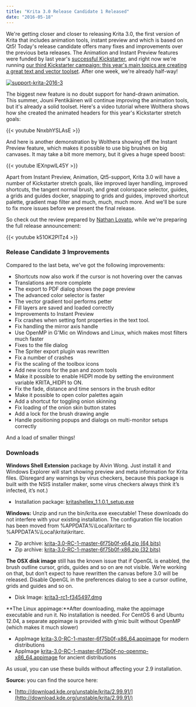 ```yaml
---
title: "Krita 3.0 Release Candidate 1 Released"
date: "2016-05-18"
---
```


We're getting closer and closer to releasing Krita 3.0, the first version of Krita that includes animation tools, instant preview and which is based on Qt5! Today's release candidate offers many fixes and improvements over the previous beta releases. The Animation and Instant Preview features were funded by last year's [successful Kickstarter](https://www.kickstarter.com/projects/krita/krita-free-paint-app-lets-make-it-faster-than-phot), and right now we're running [our third Kickstarter campaign: this year's main topics are creating a great text and vector toolset](https://www.kickstarter.com/projects/krita/krita-2016-lets-make-text-and-vector-art-awesome). After one week, we're already half-way!

[![support-krita-2016-3](/images/posts/2016/support-krita-2016-3-1024x132.png)](https://www.kickstarter.com/projects/krita/krita-2016-lets-make-text-and-vector-art-awesome)

The biggest new feature is no doubt support for hand-drawn animation. This summer, Jouni Pentikäinen will continue improving the animation tools, but it's already a solid toolset. Here's a video tutorial where Wolthera shows how she created the animated headers for this year's Kickstarter stretch goals:

{{< youtube NnxbhYSLAsE >}}

And here is another demonstration by Wolthera showing off the Instant Preview feature, which makes it possible to use big brushes on big canvases. It may take a bit more memory, but it gives a huge speed boost:

{{< youtube lEXnpwIL45Y >}}

Apart from Instant Preview, Animation, Qt5-support, Krita 3.0 will have a number of Kickstarter stretch goals, like improved layer handling, improved shortcuts, the tangent normal brush, and great colorspace selector, guides, a grids and guides docker, snapping to grids and guides, improved shortcut palette, gradient map filter and much, much, much more. And we'll be sure to fix more issues before we present the final release.

So check out the review prepared by [Nathan Lovato](http://gdquest.com/), while we're preparing the full release announcement:

{{< youtube k51OK2PlTz4 >}}

### Release Candidate 3 Improvements

Compared to the last beta, we've got the following improvements:

- Shortcuts now also work if the cursor is not hovering over the canvas
- Translations are more complete
- The export to PDF dialog shows the page preview
- The advanced color selector is faster
- The vector gradient tool performs petter
- Fill layers are saved and loaded correctly
- Improvements to Instant Preview
- Fix crashes when setting font properties in the text tool.
- Fix handling the mirror axis handle
- Use OpenMP in G'Mic on Windows and Linux, which makes most filters much faster
- Fixes to the file dialog
- The Spriter export plugin was rewritten
- Fix a number of crashes
- Fix the scaling of the toolbox icons
- Add new icons for the pan and zoom tools
- Make it possible to enable HiDPI mode by setting the environment variable KRITA_HIDPI to ON.
- Fix the fade, distance and time sensors in the brush editor
- Make it possible to open color palettes again
- Add a shortcut for toggling onion skinning
- Fix loading of the onion skin button states
- Add a lock for the brush drawing angle
- Handle positioning popups and dialogs on multi-monitor setups correctly

And a load of smaller things!

### Downloads

**Windows Shell Extension** package by Alvin Wong. Just install it and Windows Explorer will start showing preview and meta information for Krita files. (Disregard any warnings by virus checkers, because this package is built with the NSIS installer maker, some virus checkers always think it’s infected, it’s not.)

- Installation package: [kritashellex_1.1.0.1_setup.exe](http://files.kde.org/krita/3/windows/kritashellex_1.1.0.1_setup.exe)

**Windows:** Unzip and run the bin/krita.exe executable! These downloads do not interfere with your existing installation. The configuration file location has been moved from %APPDATA%\\Local\\kritarc to %APPDATA%\\Local\\krita\\kritarc.

- Zip archive: [krita-3.0-RC-1-master-6f75b0f-x64.zip (64 bits)](http://files.kde.org/krita/3/windows/krita-3.0-RC-1-master-6f75b0f-x64.zip)
- Zip archive: [krita-3.0-RC-1-master-6f75b0f-x86.zip (32 bits)](http://files.kde.org/krita/3/windows/krita-3.0-RC-1-master-6f75b0f-x86.zip)

**The OSX disk image** still has the known issue that if OpenGL is enabled, the brush outline cursor, grids, guides and so on are not visible. We’re working on that, but don’t expect to have rewritten the canvas before 3.0 will be released. Disable OpenGL in the preferences dialog to see a cursor outline, grids and guides and so on.

- Disk Image: [krita3-rc1-f345497.dmg](http://files.kde.org/krita/3/osx/krita3-rc1-f345497.dmg)

**The Linux appimage:**After downloading, make the appimage executable and run it. No installation is needed. For CentOS 6 and Ubuntu 12.04, a separate appimage is provided with g’mic built without OpenMP (which makes it much slower)

- AppImage [krita-3.0-RC-1-master-6f75b0f-x86_64.appimage](http://files.kde.org/krita/3/linux/krita-3.0-RC-1-master-6f75b0f-x86_64.appimage) for modern distributions
- AppImage [krita-3.0-RC-1-master-6f75b0f-no-openmp-x86_64.appimage](http://files.kde.org/krita/3/linux/krita-3.0-RC-1-master-6f75b0f-no-openmp-x86_64.appimage) for ancient distributions

As usual, you can use these builds without affecting your 2.9 installation.

**Source:** you can find the source here:

- [http://download.kde.org/unstable/krita/2.99.91/](http://download.kde.org/unstable/krita/2.99.91/)
